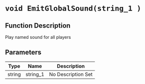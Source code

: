 # `void EmitGlobalSound(string_1 )`
## Function Description
Play named sound for all players
## Parameters
Type|Name|Description
--|--|--
string|string_1|No Description Set
